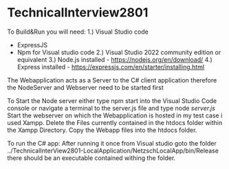 # TechnicalInterview2801

To Build&Run you will need:
1.) Visual Studio code
  - ExpressJS
  - Npm for Visual studio code
2.) Visual Studio 2022 community edition or equivalent
3.) Node.js installed - https://nodejs.org/en/download/
4.) Express installed - https://expressjs.com/en/starter/installing.html

The Webapplication acts as a Server to the C# client application therefore the NodeServer and Webserver need to be started first


To Start the Node server either type npm start into the Visual Studio Code console or navigate a terminal to the server.js file and type node *server.js*
Start the webserver on which the Webapplication is hosted in my test case i used Xampp.
Delete the Files currently contained in the htdocs folder within the Xampp Directory.
Copy the Webapp files into the htdocs folder.

To run the C# app: 
After running it once from Visual studio goto the folder ../TechnicalInterView2801-LocalApplication/NetzschLocalApp/bin/Release 
there should be an executable contained withing the folder.
